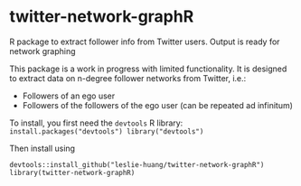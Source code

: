 # twitter-network-graphR
R package to extract follower info from Twitter users. Output is ready for network graphing

This package is a work in progress with limited functionality. It is designed to extract data on n-degree follower networks from Twitter, i.e.:

- Followers of an ego user
- Followers of the followers of the ego user (can be repeated ad infinitum)

To install, you first need the `devtools` R library:
`install.packages("devtools")
library("devtools")`

Then install using

`devtools::install_github("leslie-huang/twitter-network-graphR")
library(twitter-network-graphR)`
